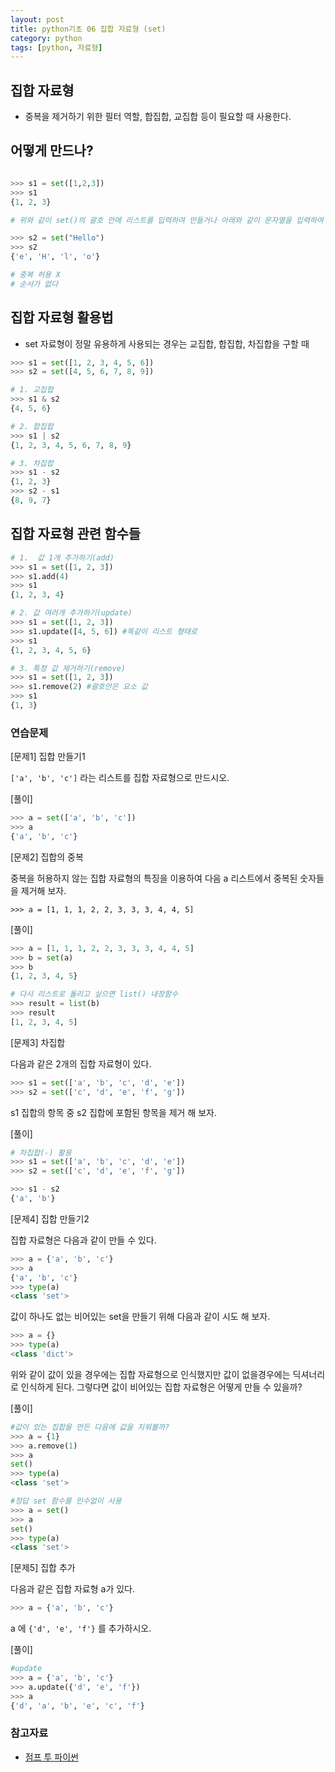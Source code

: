 ```yaml
---
layout: post
title: python기초 06 집합 자료형 (set)
category: python
tags: [python, 자료형]
---
```


## 집합 자료형

* 중복을 제거하기 위한 필터 역할, 합집합, 교집합 등이 필요할 때 사용한다.

## 어떻게 만드나?

```python

>>> s1 = set([1,2,3])
>>> s1
{1, 2, 3}

# 위와 같이 set()의 괄호 안에 리스트를 입력하여 만들거나 아래와 같이 문자열을 입력하여 만들 수도 있다.

>>> s2 = set("Hello")
>>> s2
{'e', 'H', 'l', 'o'}

# 중복 허용 X
# 순서가 없다

```

## 집합 자료형 활용법
* set 자료형이 정말 유용하게 사용되는 경우는 교집합, 합집합, 차집합을 구할 때

```python
>>> s1 = set([1, 2, 3, 4, 5, 6])
>>> s2 = set([4, 5, 6, 7, 8, 9])

# 1. 교집합
>>> s1 & s2
{4, 5, 6}

# 2. 합집합
>>> s1 | s2
{1, 2, 3, 4, 5, 6, 7, 8, 9}

# 3. 차집합
>>> s1 - s2
{1, 2, 3}
>>> s2 - s1
{8, 9, 7}

```

## 집합 자료형 관련 함수들

```python
# 1.  값 1개 추가하기(add)
>>> s1 = set([1, 2, 3])
>>> s1.add(4)
>>> s1
{1, 2, 3, 4}

# 2. 값 여러개 추가하기(update)
>>> s1 = set([1, 2, 3])
>>> s1.update([4, 5, 6]) #똑같이 리스트 형태로
>>> s1
{1, 2, 3, 4, 5, 6}

# 3. 특정 값 제거하기(remove)
>>> s1 = set([1, 2, 3])
>>> s1.remove(2) #괄호안은 요소 값
>>> s1
{1, 3}


```


### 연습문제

[문제1] 집합 만들기1

`['a', 'b', 'c']` 라는 리스트를 집합 자료형으로 만드시오.

[풀이]
```python
>>> a = set(['a', 'b', 'c'])
>>> a
{'a', 'b', 'c'}
```

[문제2] 집합의 중복

중복을 허용하지 않는 집합 자료형의 특징을 이용하여 다음 a 리스트에서 중복된 숫자들을 제거해 보자.

`>>> a = [1, 1, 1, 2, 2, 3, 3, 3, 4, 4, 5]`

[풀이]
```python
>>> a = [1, 1, 1, 2, 2, 3, 3, 3, 4, 4, 5]
>>> b = set(a)
>>> b
{1, 2, 3, 4, 5}

# 다시 리스트로 돌리고 싶으면 list() 내장함수
>>> result = list(b)
>>> result
[1, 2, 3, 4, 5]
```

[문제3] 차집합

다음과 같은 2개의 집합 자료형이 있다.

```python
>>> s1 = set(['a', 'b', 'c', 'd', 'e'])
>>> s2 = set(['c', 'd', 'e', 'f', 'g'])
```
s1 집합의 항목 중 s2 집합에 포함된 항목을 제거 해 보자.

[풀이]
```python
# 차집합(-) 활용
>>> s1 = set(['a', 'b', 'c', 'd', 'e'])
>>> s2 = set(['c', 'd', 'e', 'f', 'g'])

>>> s1 - s2
{'a', 'b'}
```

[문제4] 집합 만들기2

집합 자료형은 다음과 같이 만들 수 있다.

```python
>>> a = {'a', 'b', 'c'}
>>> a
{'a', 'b', 'c'}
>>> type(a)
<class 'set'>
```

값이 하나도 없는 비어있는 set을 만들기 위해 다음과 같이 시도 해 보자.

```python
>>> a = {}
>>> type(a)
<class 'dict'>
```

위와 같이 값이 있을 경우에는 집합 자료형으로 인식했지만 값이 없을경우에는 딕셔너리로 인식하게 된다. 그렇다면 값이 비어있는 집합 자료형은 어떻게 만들 수 있을까?

[풀이]
```python
#값이 있는 집합을 만든 다음에 값을 지워볼까?
>>> a = {1}
>>> a.remove(1)
>>> a
set()
>>> type(a)
<class 'set'>

#정답 set 함수를 인수없이 사용
>>> a = set()
>>> a
set()
>>> type(a)
<class 'set'>
```

[문제5] 집합 추가

다음과 같은 집합 자료형 a가 있다.

```python
>>> a = {'a', 'b', 'c'}
```
a 에 `{'d', 'e', 'f'}` 를 추가하시오.

[풀이]
```python
#update
>>> a = {'a', 'b', 'c'}
>>> a.update({'d', 'e', 'f'})
>>> a
{'d', 'a', 'b', 'e', 'c', 'f'}
```

### 참고자료
* [점프 투 파이썬](https://wikidocs.net/17)
